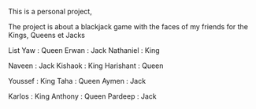 This is a personal project,

The project is about a blackjack game with the faces of my friends for the Kings, Queens et Jacks

List
Yaw : Queen
Erwan : Jack
Nathaniel : King

Naveen : Jack
Kishaok : King
Harishant : Queen

Youssef : King
Taha : Queen
Aymen : Jack

Karlos : King
Anthony : Queen
Pardeep : Jack

